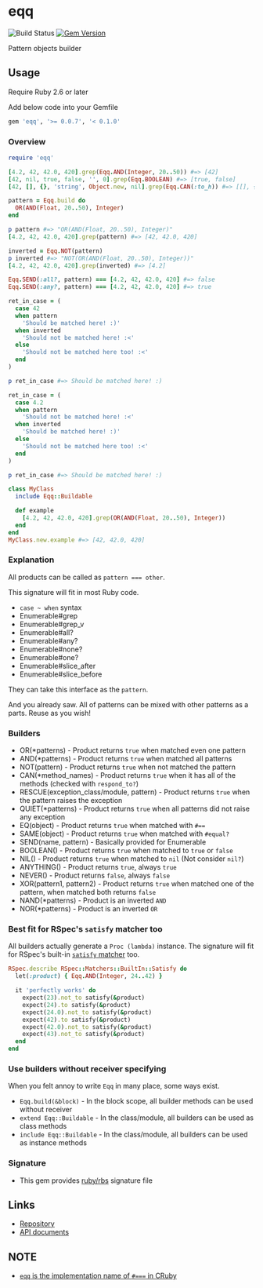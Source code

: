 # eqq

![Build Status](https://github.com/kachick/eqq/actions/workflows/test_behaviors.yml/badge.svg?branch=main)
[![Gem Version](https://badge.fury.io/rb/eqq.png)](http://badge.fury.io/rb/eqq)

Pattern objects builder

## Usage

Require Ruby 2.6 or later

Add below code into your Gemfile

```ruby
gem 'eqq', '>= 0.0.7', '< 0.1.0'
```

### Overview

```ruby
require 'eqq'

[4.2, 42, 42.0, 420].grep(Eqq.AND(Integer, 20..50)) #=> [42]
[42, nil, true, false, '', 0].grep(Eqq.BOOLEAN) #=> [true, false]
[42, [], {}, 'string', Object.new, nil].grep(Eqq.CAN(:to_h)) #=> [[], {}, nil]

pattern = Eqq.build do
  OR(AND(Float, 20..50), Integer)
end

p pattern #=> "OR(AND(Float, 20..50), Integer)"
[4.2, 42, 42.0, 420].grep(pattern) #=> [42, 42.0, 420]

inverted = Eqq.NOT(pattern)
p inverted #=> "NOT(OR(AND(Float, 20..50), Integer))"
[4.2, 42, 42.0, 420].grep(inverted) #=> [4.2]

Eqq.SEND(:all?, pattern) === [4.2, 42, 42.0, 420] #=> false
Eqq.SEND(:any?, pattern) === [4.2, 42, 42.0, 420] #=> true

ret_in_case = (
  case 42
  when pattern
    'Should be matched here! :)'
  when inverted
    'Should not be matched here! :<'
  else
    'Should not be matched here too! :<'
  end
)

p ret_in_case #=> Should be matched here! :)

ret_in_case = (
  case 4.2
  when pattern
    'Should not be matched here! :<'
  when inverted
    'Should be matched here! :)'
  else
    'Should not be matched here too! :<'
  end
)

p ret_in_case #=> Should be matched here! :)

class MyClass
  include Eqq::Buildable

  def example
    [4.2, 42, 42.0, 420].grep(OR(AND(Float, 20..50), Integer))
  end
end
MyClass.new.example #=> [42, 42.0, 420]
```

### Explanation

All products can be called as `pattern === other`.

This signature will fit in most Ruby code.

* `case ~ when` syntax
* Enumerable#grep
* Enumerable#grep_v
* Enumerable#all?
* Enumerable#any?
* Enumerable#none?
* Enumerable#one?
* Enumerable#slice_after
* Enumerable#slice_before

They can take this interface as the `pattern`.

And you already saw. All of patterns can be mixed with other patterns as a parts.
Reuse as you wish!

### Builders

* OR(*patterns) - Product returns `true` when matched even one pattern
* AND(*patterns) - Product returns `true` when matched all patterns
* NOT(pattern) - Product returns `true` when not matched the pattern
* CAN(*method_names) - Product returns `true` when it has all of the methods (checked with `respond_to?`)
* RESCUE(exception_class/module, pattern) - Product returns `true` when the pattern raises the exception
* QUIET(*patterns) - Product returns `true` when all patterns did not raise any exception
* EQ(object) - Product returns `true` when matched with `#==`
* SAME(object) - Product returns `true` when matched with `#equal?`
* SEND(name, pattern) - Basically provided for Enumerable
* BOOLEAN() - Product returns `true` when matched to `true` or `false`
* NIL() - Product returns `true` when matched to `nil` (Not consider `nil?`)
* ANYTHING() - Product returns `true`, always `true`
* NEVER() - Product returns `false`, always `false`
* XOR(pattern1, pattern2) - Product returns `true` when matched one of the pattern, when matched both returns `false`
* NAND(*patterns) - Product is an inverted `AND`
* NOR(*patterns) - Product is an inverted `OR`

### Best fit for RSpec's `satisfy` matcher too

All builders actually generate a `Proc (lambda)` instance.
The signature will fit for RSpec's built-in [`satisfy` matcher](https://relishapp.com/rspec/rspec-expectations/v/3-10/docs/built-in-matchers/satisfy-matcher) too.

```ruby
RSpec.describe RSpec::Matchers::BuiltIn::Satisfy do
  let(:product) { Eqq.AND(Integer, 24..42) }

  it 'perfectly works' do
    expect(23).not_to satisfy(&product)
    expect(24).to satisfy(&product)
    expect(24.0).not_to satisfy(&product)
    expect(42).to satisfy(&product)
    expect(42.0).not_to satisfy(&product)
    expect(43).not_to satisfy(&product)
  end
end
```

### Use builders without receiver specifying

When you felt annoy to write `Eqq` in many place, some ways exist.

* `Eqq.build(&block)` - In the block scope, all builder methods can be used without receiver
* `extend Eqq::Buildable` - In the class/module, all builders can be used as class methods
* `include Eqq::Buildable` - In the class/module, all builders can be used as instance methods

### Signature

* This gem provides [ruby/rbs](https://github.com/ruby/rbs) signature file

## Links

* [Repository](https://github.com/kachick/eqq)
* [API documents](https://kachick.github.io/eqq)

## NOTE

* [`eqq` is the implementation name of `#===` in CRuby](https://github.com/ruby/ruby/blob/2a685da1fcd928530509e99f5edb4117bc377994/range.c#L1859)
